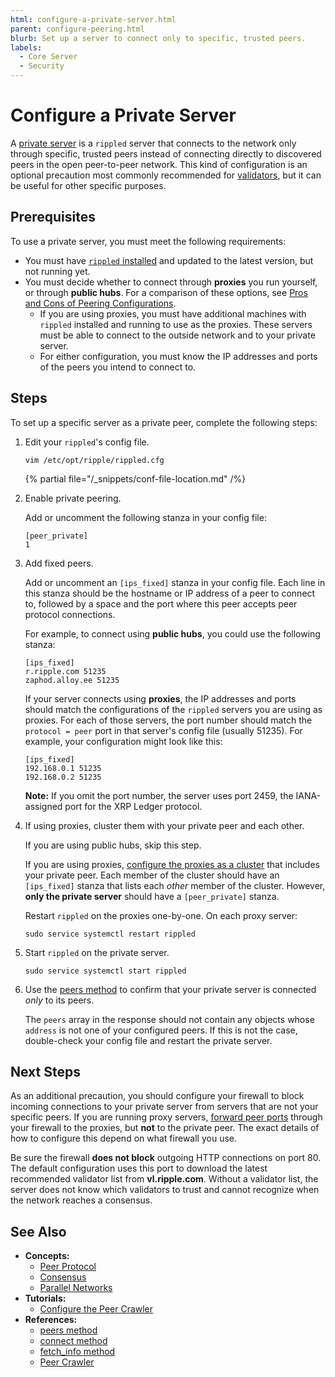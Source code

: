 ```yaml
---
html: configure-a-private-server.html
parent: configure-peering.html
blurb: Set up a server to connect only to specific, trusted peers.
labels:
  - Core Server
  - Security
---
```

# Configure a Private Server

A [private server](../../../concepts/networks-and-servers/peer-protocol.md#private-peers) is a `rippled` server that connects to the network only through specific, trusted peers instead of connecting directly to discovered peers in the open peer-to-peer network. This kind of configuration is an optional precaution most commonly recommended for [validators](../server-modes/run-rippled-as-a-validator.md), but it can be useful for other specific purposes.

## Prerequisites

To use a private server, you must meet the following requirements:

- You must have [`rippled` installed](../../installation/index.md) and updated to the latest version, but not running yet.
- You must decide whether to connect through **proxies** you run yourself, or through **public hubs**. For a comparison of these options, see [Pros and Cons of Peering Configurations](../../../concepts/networks-and-servers/peer-protocol.md#pros-and-cons-of-peering-configurations).
    - If you are using proxies, you must have additional machines with `rippled` installed and running to use as the proxies. These servers must be able to connect to the outside network and to your private server.
    - For either configuration, you must know the IP addresses and ports of the peers you intend to connect to.

## Steps

To set up a specific server as a private peer, complete the following steps:

1. Edit your `rippled`'s config file.

    ```
    vim /etc/opt/ripple/rippled.cfg
    ```

    {% partial file="/_snippets/conf-file-location.md" /%}

2. Enable private peering.

    Add or uncomment the following stanza in your config file:

    ```
    [peer_private]
    1
    ```

3. Add fixed peers.

    Add or uncomment an `[ips_fixed]` stanza in your config file. Each line in this stanza should be the hostname or IP address of a peer to connect to, followed by a space and the port where this peer accepts peer protocol connections.

    For example, to connect using **public hubs**, you could use the following stanza:

    ```
    [ips_fixed]
    r.ripple.com 51235
    zaphod.alloy.ee 51235
    ```

    If your server connects using **proxies**, the IP addresses and ports should match the configurations of the `rippled` servers you are using as proxies. For each of those servers, the port number should match the `protocol = peer` port in that server's config file (usually 51235). For example, your configuration might look like this:

    ```
    [ips_fixed]
    192.168.0.1 51235
    192.168.0.2 51235
    ```

    **Note:** If you omit the port number, the server uses port 2459, the IANA-assigned port for the XRP Ledger protocol.

4. If using proxies, cluster them with your private peer and each other.

    If you are using public hubs, skip this step.

    If you are using proxies, [configure the proxies as a cluster](cluster-rippled-servers.md) that includes your private peer. Each member of the cluster should have an `[ips_fixed]` stanza that lists each _other_ member of the cluster. However, **only the private server** should have a `[peer_private]` stanza.

    Restart `rippled` on the proxies one-by-one. On each proxy server:

    ```
    sudo service systemctl restart rippled
    ```

5. Start `rippled` on the private server.

    ```
    sudo service systemctl start rippled
    ```

6. Use the [peers method](../../../references/http-websocket-apis/admin-api-methods/peer-management-methods/peers.md) to confirm that your private server is connected _only_ to its peers.

    The `peers` array in the response should not contain any objects whose `address` is not one of your configured peers. If this is not the case, double-check your config file and restart the private server.


## Next Steps

As an additional precaution, you should configure your firewall to block incoming connections to your private server from servers that are not your specific peers. If you are running proxy servers, [forward peer ports](forward-ports-for-peering.md) through your firewall to the proxies, but **not** to the private peer. The exact details of how to configure this depend on what firewall you use.

Be sure the firewall **does not block** outgoing HTTP connections on port 80. The default configuration uses this port to download the latest recommended validator list from **vl.ripple.com**. Without a validator list, the server does not know which validators to trust and cannot recognize when the network reaches a consensus.

## See Also

- **Concepts:**
    - [Peer Protocol](../../../concepts/networks-and-servers/peer-protocol.md)
    - [Consensus](../../../concepts/consensus-protocol/index.md)
    - [Parallel Networks](../../../concepts/networks-and-servers/parallel-networks.md)
- **Tutorials:**
    - [Configure the Peer Crawler](configure-the-peer-crawler.md)
- **References:**
    - [peers method](../../../references/http-websocket-apis/admin-api-methods/peer-management-methods/peers.md)
    - [connect method](../../../references/http-websocket-apis/admin-api-methods/peer-management-methods/connect.md)
    - [fetch_info method](../../../references/http-websocket-apis/admin-api-methods/status-and-debugging-methods/fetch_info.md)
    - [Peer Crawler](../../../references/http-websocket-apis/peer-port-methods/peer-crawler.md)
